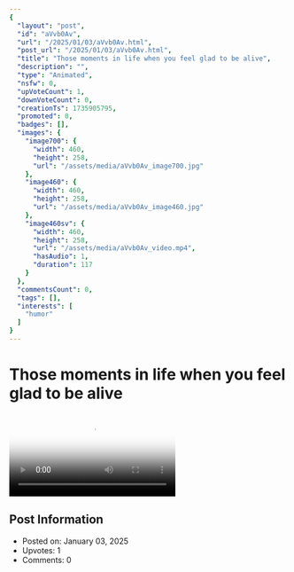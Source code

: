 ```yaml
---
{
  "layout": "post",
  "id": "aVvb0Av",
  "url": "/2025/01/03/aVvb0Av.html",
  "post_url": "/2025/01/03/aVvb0Av.html",
  "title": "Those moments in life when you feel glad to be alive",
  "description": "",
  "type": "Animated",
  "nsfw": 0,
  "upVoteCount": 1,
  "downVoteCount": 0,
  "creationTs": 1735905795,
  "promoted": 0,
  "badges": [],
  "images": {
    "image700": {
      "width": 460,
      "height": 258,
      "url": "/assets/media/aVvb0Av_image700.jpg"
    },
    "image460": {
      "width": 460,
      "height": 258,
      "url": "/assets/media/aVvb0Av_image460.jpg"
    },
    "image460sv": {
      "width": 460,
      "height": 258,
      "url": "/assets/media/aVvb0Av_video.mp4",
      "hasAudio": 1,
      "duration": 117
    }
  },
  "commentsCount": 0,
  "tags": [],
  "interests": [
    "humor"
  ]
}
---
```


# Those moments in life when you feel glad to be alive

<video controls playsinline loop poster="/assets/media/aVvb0Av_image460.jpg">
  <source src="/assets/media/aVvb0Av_video.mp4" type="video/mp4">
  Your browser does not support the video tag.
</video>

## Post Information

- Posted on: January 03, 2025
- Upvotes: 1
- Comments: 0
